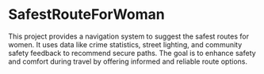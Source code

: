 # SafestRouteForWoman
This project provides a navigation system to suggest the safest routes for women. It uses data like crime statistics, street lighting, and community safety feedback to recommend secure paths. The goal is to enhance safety and comfort during travel by offering informed and reliable route options.
